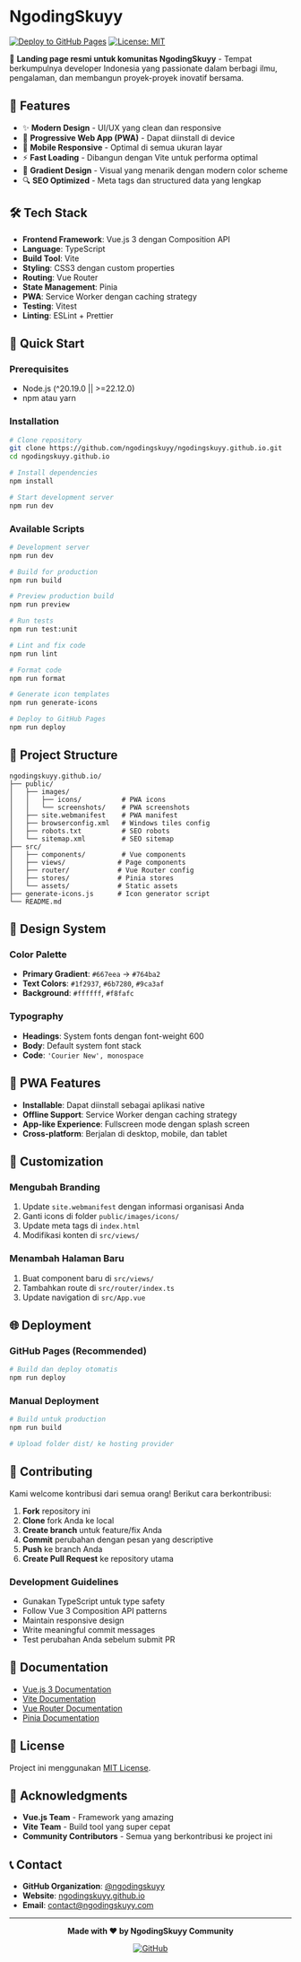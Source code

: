 # NgodingSkuyy

[![Deploy to GitHub Pages](https://github.com/ngodingskuyy/ngodingskuyy.github.io/actions/workflows/deploy.yml/badge.svg)](https://github.com/ngodingskuyy/ngodingskuyy.github.io/actions/workflows/deploy.yml)
[![License: MIT](https://img.shields.io/badge/License-MIT-yellow.svg)](https://opensource.org/licenses/MIT)

🚀 **Landing page resmi untuk komunitas NgodingSkuyy** - Tempat berkumpulnya developer Indonesia yang passionate dalam berbagi ilmu, pengalaman, dan membangun proyek-proyek inovatif bersama.

## 🌟 Features

- ✨ **Modern Design** - UI/UX yang clean dan responsive
- 🚀 **Progressive Web App (PWA)** - Dapat diinstall di device
- 📱 **Mobile Responsive** - Optimal di semua ukuran layar
- ⚡ **Fast Loading** - Dibangun dengan Vite untuk performa optimal
- 🎨 **Gradient Design** - Visual yang menarik dengan modern color scheme
- 🔍 **SEO Optimized** - Meta tags dan structured data yang lengkap

## 🛠️ Tech Stack

- **Frontend Framework**: Vue.js 3 dengan Composition API
- **Language**: TypeScript
- **Build Tool**: Vite
- **Styling**: CSS3 dengan custom properties
- **Routing**: Vue Router
- **State Management**: Pinia
- **PWA**: Service Worker dengan caching strategy
- **Testing**: Vitest
- **Linting**: ESLint + Prettier

## 🚀 Quick Start

### Prerequisites

- Node.js (^20.19.0 || >=22.12.0)
- npm atau yarn

### Installation

```bash
# Clone repository
git clone https://github.com/ngodingskuyy/ngodingskuyy.github.io.git
cd ngodingskuyy.github.io

# Install dependencies
npm install

# Start development server
npm run dev
```

### Available Scripts

```bash
# Development server
npm run dev

# Build for production
npm run build

# Preview production build
npm run preview

# Run tests
npm run test:unit

# Lint and fix code
npm run lint

# Format code
npm run format

# Generate icon templates
npm run generate-icons

# Deploy to GitHub Pages
npm run deploy
```

## 📁 Project Structure

```
ngodingskuyy.github.io/
├── public/
│   ├── images/
│   │   ├── icons/          # PWA icons
│   │   └── screenshots/    # PWA screenshots
│   ├── site.webmanifest    # PWA manifest
│   ├── browserconfig.xml   # Windows tiles config
│   ├── robots.txt          # SEO robots
│   └── sitemap.xml         # SEO sitemap
├── src/
│   ├── components/         # Vue components
│   ├── views/             # Page components
│   ├── router/            # Vue Router config
│   ├── stores/            # Pinia stores
│   └── assets/            # Static assets
├── generate-icons.js      # Icon generator script
└── README.md
```

## 🎨 Design System

### Color Palette

- **Primary Gradient**: `#667eea` → `#764ba2`
- **Text Colors**: `#1f2937`, `#6b7280`, `#9ca3af`
- **Background**: `#ffffff`, `#f8fafc`

### Typography

- **Headings**: System fonts dengan font-weight 600
- **Body**: Default system font stack
- **Code**: `'Courier New', monospace`

## 📱 PWA Features

- **Installable**: Dapat diinstall sebagai aplikasi native
- **Offline Support**: Service Worker dengan caching strategy
- **App-like Experience**: Fullscreen mode dengan splash screen
- **Cross-platform**: Berjalan di desktop, mobile, dan tablet

## 🔧 Customization

### Mengubah Branding

1. Update `site.webmanifest` dengan informasi organisasi Anda
2. Ganti icons di folder `public/images/icons/`
3. Update meta tags di `index.html`
4. Modifikasi konten di `src/views/`

### Menambah Halaman Baru

1. Buat component baru di `src/views/`
2. Tambahkan route di `src/router/index.ts`
3. Update navigation di `src/App.vue`

## 🌐 Deployment

### GitHub Pages (Recommended)

```bash
# Build dan deploy otomatis
npm run deploy
```

### Manual Deployment

```bash
# Build untuk production
npm run build

# Upload folder dist/ ke hosting provider
```

## 🤝 Contributing

Kami welcome kontribusi dari semua orang! Berikut cara berkontribusi:

1. **Fork** repository ini
2. **Clone** fork Anda ke local
3. **Create branch** untuk feature/fix Anda
4. **Commit** perubahan dengan pesan yang descriptive
5. **Push** ke branch Anda
6. **Create Pull Request** ke repository utama

### Development Guidelines

- Gunakan TypeScript untuk type safety
- Follow Vue 3 Composition API patterns
- Maintain responsive design
- Write meaningful commit messages
- Test perubahan Anda sebelum submit PR

## 📖 Documentation

- [Vue.js 3 Documentation](https://vuejs.org/)
- [Vite Documentation](https://vitejs.dev/)
- [Vue Router Documentation](https://router.vuejs.org/)
- [Pinia Documentation](https://pinia.vuejs.org/)

## 📄 License

Project ini menggunakan [MIT License](LICENSE).

## 🙏 Acknowledgments

- **Vue.js Team** - Framework yang amazing
- **Vite Team** - Build tool yang super cepat
- **Community Contributors** - Semua yang berkontribusi ke project ini

## 📞 Contact

- **GitHub Organization**: [@ngodingskuyy](https://github.com/ngodingskuyy)
- **Website**: [ngodingskuyy.github.io](https://ngodingskuyy.github.io)
- **Email**: contact@ngodingskuyy.com

---

<p align="center">
  <b>Made with ❤️ by NgodingSkuyy Community</b>
</p>

<p align="center">
  <a href="https://github.com/ngodingskuyy">
    <img src="https://img.shields.io/badge/GitHub-ngodingskuyy-blue?style=for-the-badge&logo=github" alt="GitHub">
  </a>
</p>
